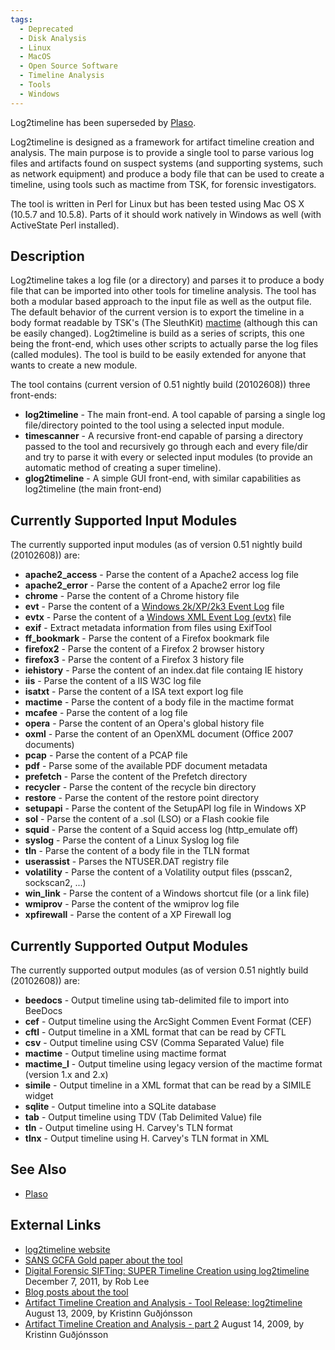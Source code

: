 ```yaml
---
tags:
  - Deprecated
  - Disk Analysis
  - Linux
  - MacOS
  - Open Source Software
  - Timeline Analysis
  - Tools
  - Windows
---
```

Log2timeline has been superseded by [Plaso](plaso.md).

Log2timeline is designed as a framework for artifact timeline creation
and analysis. The main purpose is to provide a single tool to parse
various log files and artifacts found on suspect systems (and supporting
systems, such as network equipment) and produce a body file that can be
used to create a timeline, using tools such as mactime from TSK, for
forensic investigators.

The tool is written in Perl for Linux but has been tested using Mac OS X
(10.5.7 and 10.5.8). Parts of it should work natively in Windows as well
(with ActiveState Perl installed).

## Description

Log2timeline takes a log file (or a directory) and parses it to produce
a body file that can be imported into other tools for timeline analysis.
The tool has both a modular based approach to the input file as well as
the output file. The default behavior of the current version is to
export the timeline in a body format readable by TSK's (The SleuthKit)
[mactime](http://wiki.sleuthkit.org/index.php?title=Body_file) (although
this can be easily changed). Log2timeline is build as a series of
scripts, this one being the front-end, which uses other scripts to
actually parse the log files (called modules). The tool is build to be
easily extended for anyone that wants to create a new module.

The tool contains (current version of 0.51 nightly build (20102608))
three front-ends:

* **log2timeline** - The main front-end. A tool capable of parsing a
  single log file/directory pointed to the tool using a selected input
  module.
* **timescanner** - A recursive front-end capable of parsing a directory
  passed to the tool and recursively go through each and every file/dir
  and try to parse it with every or selected input modules (to provide
  an automatic method of creating a super timeline).
* **glog2timeline** - A simple GUI front-end, with similar capabilities
  as log2timeline (the main front-end)

## Currently Supported Input Modules

The currently supported input modules (as of version 0.51 nightly build
(20102608)) are:

* **apache2_access** - Parse the content of a Apache2 access log file
* **apache2_error** - Parse the content of a Apache2 error log file
* **chrome** - Parse the content of a Chrome history file
* **evt** - Parse the content of a [Windows 2k/XP/2k3 Event Log](windows_event_log_(evt).md)
  file
* **evtx** - Parse the content of a [Windows XML Event Log (evtx)](windows_xml_event_log_(evtx).md)
  file
* **exif** - Extract metadata information from files using ExifTool
* **ff_bookmark** - Parse the content of a Firefox bookmark file
* **firefox2** - Parse the content of a Firefox 2 browser history
* **firefox3** - Parse the content of a Firefox 3 history file
* **iehistory** - Parse the content of an index.dat file containg IE
  history
* **iis** - Parse the content of a IIS W3C log file
* **isatxt** - Parse the content of a ISA text export log file
* **mactime** - Parse the content of a body file in the mactime format
* **mcafee** - Parse the content of a log file
* **opera** - Parse the content of an Opera's global history file
* **oxml** - Parse the content of an OpenXML document (Office 2007
  documents)
* **pcap** - Parse the content of a PCAP file
* **pdf** - Parse some of the available PDF document metadata
* **prefetch** - Parse the content of the Prefetch directory
* **recycler** - Parse the content of the recycle bin directory
* **restore** - Parse the content of the restore point directory
* **setupapi** - Parse the content of the SetupAPI log file in Windows XP
* **sol** - Parse the content of a .sol (LSO) or a Flash cookie file
* **squid** - Parse the content of a Squid access log (http_emulate off)
* **syslog** - Parse the content of a Linux Syslog log file
* **tln** - Parse the content of a body file in the TLN format
* **userassist** - Parses the NTUSER.DAT registry file
* **volatility** - Parse the content of a Volatility output files
  (psscan2, sockscan2, ...)
* **win_link** - Parse the content of a Windows shortcut file (or a link file)
* **wmiprov** - Parse the content of the wmiprov log file
* **xpfirewall** - Parse the content of a XP Firewall log

## Currently Supported Output Modules

The currently supported output modules (as of version 0.51 nightly build
(20102608)) are:

* **beedocs** - Output timeline using tab-delimited file to import into
  BeeDocs
* **cef** - Output timeline using the ArcSight Commen Event Format (CEF)
* **cftl** - Output timeline in a XML format that can be read by CFTL
* **csv** - Output timeline using CSV (Comma Separated Value) file
* **mactime** - Output timeline using mactime format
* **mactime_l** - Output timeline using legacy version of the mactime
  format (version 1.x and 2.x)
* **simile** - Output timeline in a XML format that can be read by a
  SIMILE widget
* **sqlite** - Output timeline into a SQLite database
* **tab** - Output timeline using TDV (Tab Delimited Value) file
* **tln** - Output timeline using H. Carvey's TLN format
* **tlnx** - Output timeline using H. Carvey's TLN format in XML

## See Also

* [Plaso](plaso.md)

## External Links

* [log2timeline website](http://log2timeline.net)
* [SANS GCFA Gold paper about the tool](http://www.sans.org/reading_room/whitepapers/logging/mastering-super-timeline-log2timeline_33438)
* [Digital Forensic SIFTing: SUPER Timeline Creation using log2timeline](https://www.sans.org/blog/digital-forensic-sifting-super-timeline-creation-using-log2timeline/)
  December 7, 2011, by Rob Lee
* [Blog posts about the tool](http://blog.kiddaland.net/?s=log2timeline)
* [Artifact Timeline Creation and Analysis - Tool Release: log2timeline](https://www.sans.org/blog/artifact-timeline-creation-and-analysis-tool-release-log2timeline/)
  August 13, 2009, by Kristinn Guðjónsson
* [Artifact Timeline Creation and Analysis - part 2](https://www.sans.org/blog/artifact-timeline-creation-and-analysis-part-2/)
  August 14, 2009, by Kristinn Guðjónsson
